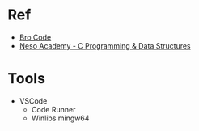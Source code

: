 # Ref
- [Bro Code](https://youtu.be/87SH2Cn0s9A)
- [Neso Academy - C Programming & Data Structures](https://www.youtube.com/playlist?list=PLBlnK6fEyqRhX6r2uhhlubuF5QextdCSM)

# Tools
- VSCode
  - Code Runner
  - Winlibs mingw64